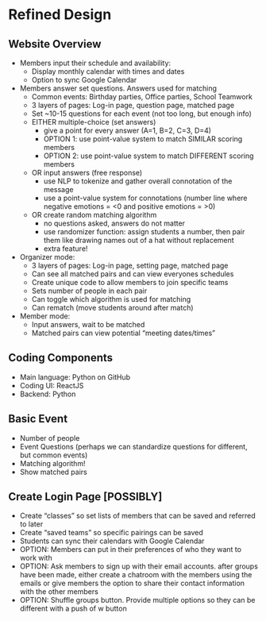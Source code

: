 # Refined Design
## Website Overview
- Members input their schedule and availability:
  - Display monthly calendar with times and dates
  - Option to sync Google Calendar
- Members answer set questions. Answers used for matching
  - Common events: Birthday parties, Office parties, School Teamwork
  - 3 layers of pages: Log-in page, question page, matched page
  - Set ~10-15 questions for each event (not too long, but enough info)
  - EITHER multiple-choice (set answers)
    - give a point for every answer (A=1, B=2, C=3, D=4)
    - OPTION 1: use point-value system to match SIMILAR scoring members
    - OPTION 2: use point-value system to match DIFFERENT scoring members
  - OR input answers (free response)
    - use NLP to tokenize and gather overall connotation of the message
    - use a point-value system for connotations (number line where negative emotions = <0 and positive emotions = >0)
  - OR create random matching algorithm
    - no questions asked, answers do not matter
    - use randomizer function: assign students a number, then pair them like drawing names out of a hat without replacement
    - extra feature!
- Organizer mode:
  - 3 layers of pages: Log-in page, setting page, matched page
  - Can see all matched pairs and can view everyones schedules
  - Create unique code to allow members to join specific teams
  - Sets number of people in each pair
  - Can toggle which algorithm is used for matching
  - Can rematch (move students around after match)
- Member mode:
  - Input answers, wait to be matched
  - Matched pairs can view potential “meeting dates/times”

## Coding Components
- Main language: Python on GitHub
- Coding UI: ReactJS
- Backend: Python

## Basic Event
- Number of people
- Event Questions (perhaps we can standardize questions for different, but common events)
- Matching algorithm!
- Show matched pairs

## Create Login Page [POSSIBLY]
- Create “classes” so set lists of members that can be saved and referred to later
- Create “saved teams” so specific pairings can be saved 
- Students can sync their calendars with Google Calendar
- OPTION: Members can put in their preferences of who they want to work with
- OPTION: Ask members to sign up with their email accounts. after groups have been made, either create a chatroom with the members using the emails or give members the option to share their contact information with the other members
- OPTION: Shuffle groups button. Provide multiple options so they can be different with a push of w button
